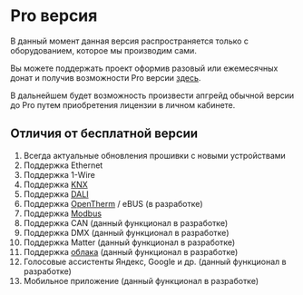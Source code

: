 # Pro версия

В данный момент данная версия распространяется только с оборудованием, которое мы производим сами.

Вы можете поддержать проект оформив разовый или ежемесячных донат и получив возможности Pro версии [здесь](https://boosty.to/slsys).

В дальнейшем будет возможность произвести апгрейд обычной версии до Pro путем приобретения лицензии в личном кабинете.

## Отличия от бесплатной версии

1. Всегда актуальные обновления прошивки с новыми устройствами
2. Поддержка Ethernet
3. Поддержка 1-Wire
4. Поддержка [KNX](/knx.md)
5. Поддержка [DALI](/devices/din_mini_lighting_rus.md)
6. Поддержка [OpenTherm](/devices/din_mini_boiler_rus.md) / eBUS (в разработке)
7. Поддержка [Modbus](/modbus.md)
8. Поддержка CAN (данный функционал в разработке)
9. Поддержка DMX (данный функционал в разработке)
10. Поддержка Matter (данный функционал в разработке)
11. Поддержка [облака](/cloud.md) (данный функционал в разработке)
12. Голосовые ассистенты Яндекс, Google и др. (данный функционал в разработке)
13. Мобильное приложение (данный функционал в разработке)
